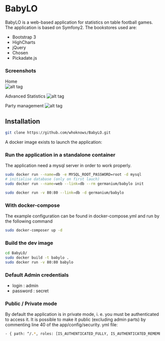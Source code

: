 # BabyLO

BabyLO is a web-based application for statistics on table football games.
The application is based on Symfony2.
The bookstores used are:

* Bootstrap 3
* HighCharts
* jQuery
* Chosen
* Pickadate.js

### Screenshots

Home  
![alt tag](http://i.imgur.com/W1fjD1il.png)

Advanced Statistics
![alt tag](http://i.imgur.com/Ya76QHHl.png)

Party management
![alt tag](http://i.imgur.com/Io23umVl.png)

## Installation

```bash
git clone https://github.com/whoknows/BabyLO.git
```

A docker image exists to launch the application:

### Run the application in a standalone container

The application need a mysql server in order to work properly.

```bash
sudo docker run --name=db -e MYSQL_ROOT_PASSWORD=root -d mysql
# initialise database (only on first lauch)
sudo docker run --name=web --link=db --rm germanium/babylo init

sudo docker run -v 80:80 --link=db -d germanium/babylo
```

### With docker-compose

The example configuration can be found in docker-compose.yml and run by the following command

```bash
sudo docker-composer up -d
```

### Build the dev image

```bash
cd BabyLO/
sudo docker build -t babylo .
sudo docker run -v 80:80 babylo
```

### Default Admin credentials

* login : admin
* password : secret

### Public / Private mode

By default the application is in private mode, i. e. you must be authenticated to access it.
It is possible to make it public (excluding admin parts) by commenting line 40 of the app/config/security. yml file:

```bash
- { path: ^/.*, roles: [IS_AUTHENTICATED_FULLY, IS_AUTHENTICATED_REMEMBERED] }
```
